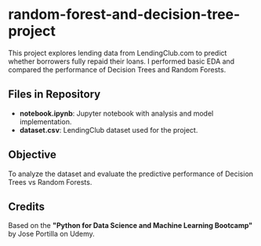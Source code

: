 # random-forest-and-decision-tree-project

This project explores lending data from LendingClub.com to predict whether borrowers fully repaid their loans. I performed basic EDA and compared the performance of Decision Trees and Random Forests.

## Files in Repository
- **notebook.ipynb**: Jupyter notebook with analysis and model implementation.
- **dataset.csv**: LendingClub dataset used for the project.

## Objective
To analyze the dataset and evaluate the predictive performance of Decision Trees vs Random Forests.

## Credits
Based on the **"Python for Data Science and Machine Learning Bootcamp"** by Jose Portilla on Udemy.
